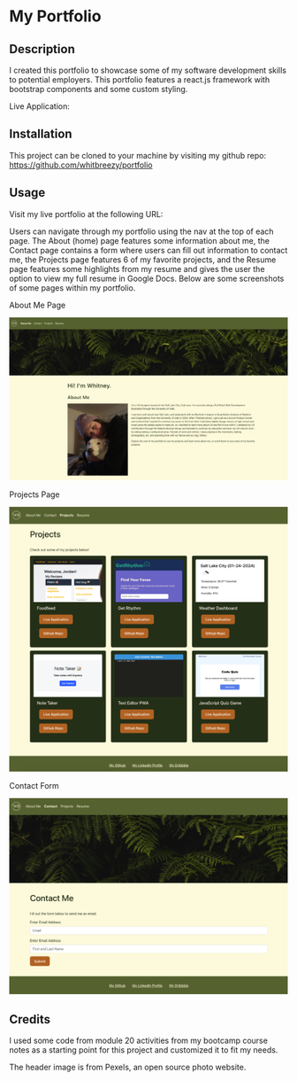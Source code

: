 # My Portfolio

## Description

I created this portfolio to showcase some of my software development skills to potential employers. This portfolio features a react.js framework with bootstrap components and some custom styling.

Live Application:


## Installation

This project can be cloned to your machine by visiting my github repo: https://github.com/whitbreezy/portfolio

## Usage

Visit my live portfolio at the following URL: 

Users can navigate through my portfolio using the nav at the top of each page. The About (home) page features some information about me, the Contact page contains a form where users can fill out information to contact me, the Projects page features 6 of my favorite projects, and the Resume page features some highlights from my resume and gives the user the option to view my full resume in Google Docs. Below are some screenshots of some pages within my portfolio.


About Me Page

![alt text](src/assets/aboutpage.png)

Projects Page

![alt text](src/assets/projects.png)

Contact Form

![alt text](src/assets/contact.png)


## Credits

I used some code from module 20 activities from my bootcamp course notes as a starting point for this project and customized it to fit my needs.

The header image is from Pexels, an open source photo website. 

